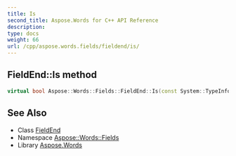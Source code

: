 ```yaml
---
title: Is
second_title: Aspose.Words for C++ API Reference
description: 
type: docs
weight: 66
url: /cpp/aspose.words.fields/fieldend/is/
---
```

## FieldEnd::Is method




```cpp
virtual bool Aspose::Words::Fields::FieldEnd::Is(const System::TypeInfo &target) const override
```

## See Also

* Class [FieldEnd](../)
* Namespace [Aspose::Words::Fields](../../)
* Library [Aspose.Words](../../../)
